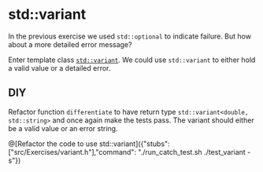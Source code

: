 # std::variant
In the previous exercise we used `std::optional` to indicate failure.
But how about a more detailed error message?

Enter template class [`std::variant`](http://en.cppreference.com/w/cpp/utility/variant).
We could use `std::variant` to either hold a valid value or a detailed error.

## DIY
Refactor function `differentiate` to have return type `std::variant<double, std::string>` and
once again make the tests pass.
The variant should either be a valid value or an error string.

@[Refactor the code to use std::variant]({"stubs": ["src/Exercises/variant.h"],"command": "./run_catch_test.sh ./test_variant -s"})

